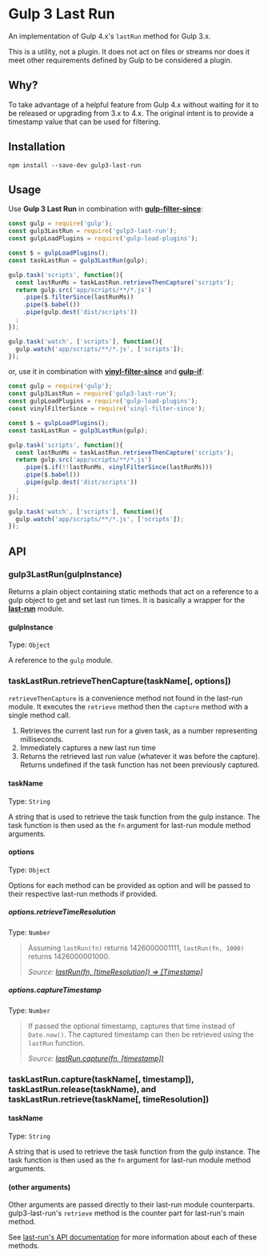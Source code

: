 # Gulp 3 Last Run

An implementation of Gulp 4.x's `lastRun` method for Gulp 3.x.

This is a utility, not a plugin. It does not act on files or streams nor does it meet other requirements defined by Gulp to be considered a plugin.

## Why?

To take advantage of a helpful feature from Gulp 4.x without waiting for it to be released or upgrading from 3.x to 4.x. The original intent is to provide a timestamp value that can be used for filtering.

## Installation

```
npm install --save-dev gulp3-last-run
```

## Usage

Use **Gulp 3 Last Run** in combination with [**gulp-filter-since**](https://github.com/npetruzzelli/gulp-filter-since):

```javascript
const gulp = require('gulp');
const gulp3LastRun = require('gulp3-last-run');
const gulpLoadPlugins = require('gulp-load-plugins');

const $ = gulpLoadPlugins();
const taskLastRun = gulp3LastRun(gulp);

gulp.task('scripts', function(){
  const lastRunMs = taskLastRun.retrieveThenCapture('scripts');
  return gulp.src('app/scripts/**/*.js')
    .pipe($.filterSince(lastRunMs))
    .pipe($.babel())
    .pipe(gulp.dest('dist/scripts'))
  ;
});

gulp.task('watch', ['scripts'], function(){
  gulp.watch('app/scripts/**/*.js', ['scripts']);
});
```

or, use it in combination with [**vinyl-filter-since**](https://github.com/tunnckocore/vinyl-filter-since) and [**gulp-if**](https://github.com/robrich/gulp-if):

```javascript
const gulp = require('gulp');
const gulp3LastRun = require('gulp3-last-run');
const gulpLoadPlugins = require('gulp-load-plugins');
const vinylFilterSince = require('vinyl-filter-since');

const $ = gulpLoadPlugins();
const taskLastRun = gulp3LastRun(gulp);

gulp.task('scripts', function(){
  const lastRunMs = taskLastRun.retrieveThenCapture('scripts');
  return gulp.src('app/scripts/**/*.js')
    .pipe($.if(!!lastRunMs, vinylFilterSince(lastRunMs)))
    .pipe($.babel())
    .pipe(gulp.dest('dist/scripts'))
  ;
});

gulp.task('watch', ['scripts'], function(){
  gulp.watch('app/scripts/**/*.js', ['scripts']);
});
```

## API

### gulp3LastRun(gulpInstance)

Returns a plain object containing static methods that act on a reference to a gulp object to get and set last run times. It is basically a wrapper for the [**last-run**](https://github.com/gulpjs/last-run) module.

#### gulpInstance

Type: `Object`

A reference to the `gulp` module.

### taskLastRun.retrieveThenCapture(taskName[, options])

`retrieveThenCapture` is a convenience method not found in the last-run module. It executes the `retrieve` method then the `capture` method with a single method call.

1.  Retrieves the current last run for a given task, as a number representing milliseconds.
2.  Immediately captures a new last run time
3.  Returns the retrieved last run value (whatever it was before the capture). Returns undefined if the task function has not been previously captured.

#### taskName

Type: `String`

A string that is used to retrieve the task function from the gulp instance. The task function is then used as the `fn` argument for last-run module method arguments.

#### options

Type: `Object`

Options for each method can be provided as option and will be passed to their respective last-run methods if provided.

##### options.retrieveTimeResolution

Type: `Number`

> Assuming `lastRun(fn)` returns 1426000001111, `lastRun(fn, 1000)` returns 1426000001000.
>
> _Source: [lastRun(fn, [timeResolution]) => [Timestamp]](https://github.com/gulpjs/last-run#lastrunfn-timeresolution--timestamp)_

##### options.captureTimestamp

Type: `Number`

> If passed the optional timestamp, captures that time instead of `Date.now()`. The captured timestamp can then be retrieved using the `lastRun` function.
> 
> _Source: [lastRun.capture(fn, [timestamp])](https://github.com/gulpjs/last-run#lastruncapturefn-timestamp)_

### taskLastRun.capture(taskName[, timestamp]), <br>taskLastRun.release(taskName), and <br>taskLastRun.retrieve(taskName[, timeResolution])

#### taskName

Type: `String`

A string that is used to retrieve the task function from the gulp instance. The task function is then used as the `fn` argument for last-run module method arguments.

#### (other arguments)

Other arguments are passed directly to their last-run module counterparts. gulp3-last-run's `retrieve` method is the counter part for last-run's main method.

See [last-run's API documentation](https://github.com/gulpjs/last-run#api) for more information about each of these methods.

